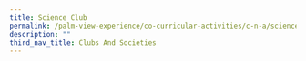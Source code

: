 ```yaml
---
title: Science Club
permalink: /palm-view-experience/co-curricular-activities/c-n-a/science/
description: ""
third_nav_title: Clubs And Societies
---
```

